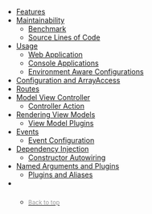 <nav data-spy="affix" data-offset-top="286" class="sidebar" id="nav-sidebar" role="navigation">
    <ul class="nav nav-pills nav-stacked">
        <li role="presentation" class="active"><a href="#features">Features</a></li>
        <li role="presentation">
            <a href="#maintainability">Maintainability</a>
            <ul class="nav nav-pills nav-stacked">
                <li role="presentation"><a href="#benchmark">Benchmark</a></li>
                <li role="presentation"><a href="#source-lines-of-code">Source Lines of Code</a></li>
            </ul>
        </li>
        <li role="presentation">
            <a href="#usage">Usage</a>
            <ul class="nav nav-pills nav-stacked">
                <li role="presentation"><a href="#web-application">Web Application</a></li>
                <li role="presentation"><a href="#console-applications">Console Applications</a></li>
                <li role="presentation"><a href="#environment-aware-configurations">Environment Aware Configurations</a></li>
            </ul>
        </li>
        <li role="presentation"><a href="#configuration-and-arrayaccess">Configuration and ArrayAccess</a></li>
        <li role="presentation"><a id="routing" href="#routes">Routes</a></li>
        <li role="presentation">
            <a href="#model-view-controller">Model View Controller</a>
            <ul class="nav nav-pills nav-stacked">
                <li role="presentation"><a href="#controller-action">Controller Action</a></li>
            </ul>
        </li>
        <li role="presentation">
            <a href="#rendering-view-models">Rendering View Models</a>
            <ul class="nav nav-pills nav-stacked">
                <li role="presentation"><a href="#view-model-plugins">View Model Plugins</a></li>        
            </ul>
        </li>
        <li role="presentation">
            <a href="#events">Events</a>
            <ul class="nav nav-pills nav-stacked">
                <li role="presentation"><a href="#event-configuration">Event Configuration</a></li>
            </ul>
        </li>
        <li role="presentation">
            <a href="#dependency-injection">Dependency Injection</a>
            <ul class="nav nav-pills nav-stacked">
                <li role="presentation"><a href="#constructor-autowiring">Constructor Autowiring</a></li>
            </ul>
        </li>    
        <li role="presentation">
            <a href="#named-arguments-and-plugins">Named Arguments and Plugins</a>
            <ul class="nav nav-pills nav-stacked">
                <li role="presentation"><a href="#plugins-and-aliases">Plugins and Aliases</a></li>
            </ul>
        </li>
        <li role="presentation">
            <ul class="nav nav-pills nav-stacked" style="margin-top:20px;">
                <li role="presentation"><a href="#"><small style="color:#999;">Back to top</small></a></li>
            </ul>
        </li>
    </ul>
</nav>
